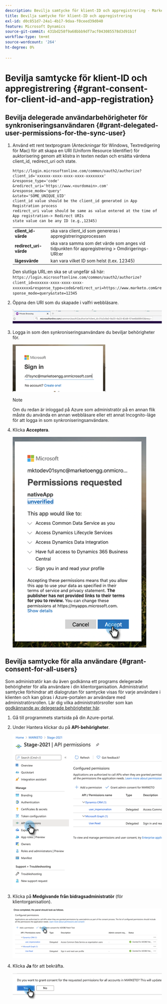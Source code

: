 ```yaml
---
description: Bevilja samtycke för klient-ID och appregistrering - Marketo Docs - produktdokumentation
title: Bevilja samtycke för klient-ID och appregistrering
exl-id: d0c851d7-24a1-4b17-9daa-f0ceed39d040
feature: Microsoft Dynamics
source-git-commit: 431bd258f9a68bbb9df7acf043085578d3d91b1f
workflow-type: tm+mt
source-wordcount: '264'
ht-degree: 0%

---
```


# Bevilja samtycke för klient-ID och appregistrering {#grant-consent-for-client-id-and-app-registration}

## Bevilja delegerade användarbehörigheter för synkroniseringsanvändaren {#grant-delegated-user-permissions-for-the-sync-user}

1. Använd ett rent textprogram (Anteckningar för Windows, Textredigering för Mac) för att skapa en URI (Uniform Resource Identifier) för auktorisering genom att klistra in texten nedan och ersätta värdena client_id, redirect_uri och state.

   ```
   https://login.microsoftonline.com/common/oauth2/authorize?
   client_id='xxxxxx-xxxx-xxxx-xxxx-xxxxxxxx'
   &response_type='code'
   &redirect_uri='https://www.<ourdomain>.com'
   &response_mode='query'
   &state='SOME_UNIQUE_UID'
   client_id value should be the client_id generated in App Registration process
   redirect_uri value should be same as value entered at the time of App registration-> Redirect URIs
   state value can be any ID (e.g.,12345)
   ```

   <table> 
    <colgroup> 
     <col> 
     <col> 
    </colgroup> 
    <tbody> 
     <tr> 
      <td><strong>client_id-värde</strong></td> 
      <td>ska vara client_id som genereras i appregistreringsprocessen</td> 
     </tr> 
     <tr> 
      <td><strong>redirect_uri-värde</strong></td> 
      <td>ska vara samma som det värde som anges vid tidpunkten för appregistrering &gt; Omdirigerings-URI:er</td> 
     </tr> 
     <tr> 
      <td><strong>lägesvärde</strong></td> 
      <td>kan vara vilket ID som helst (t.ex. 12345)</td> 
     </tr> 
    </tbody> 
   </table>

   Den slutliga URL:en ska se ut ungefär så här: `https://login.microsoftonline.com/common/oauth2/authorize?client_id=xxxxxx-xxxx-xxxx-xxxx-xxxxxxxx&response_type=code&redirect_uri=https://www.marketo.com&response_mode=query&state=12345`

1. Öppna den URI som du skapade i valfri webbläsare.

   ![](assets/grant-consent-for-client-id-app-registration-1.png)

1. Logga in som den synkroniseringsanvändare du beviljar behörigheter för.

   ![](assets/grant-consent-for-client-id-app-registration-2.png)

   >[!NOTE]
   >
   >Om du redan är inloggad på Azure som administratör på en annan flik måste du använda en annan webbläsare eller ett annat Incognito-läge för att logga in som synkroniseringsanvändare.

1. Klicka **Acceptera**.

   ![](assets/grant-consent-for-client-id-app-registration-3.png)

## Bevilja samtycke för alla användare {#grant-consent-for-all-users}

Som administratör kan du även godkänna ett programs delegerade behörigheter för alla användare i din klientorganisation. Administrativt samtycke förhindrar att dialogrutan för samtycke visas för varje användare i klienten och kan göras i Azure-portalen av användare med administratörsrollen. Lär dig vilka administratörsroller som kan [godkännande av delegerade behörigheter här](https://docs.microsoft.com/en-us/azure/active-directory/roles/permissions-reference).

1. Gå till programmets startsida på din Azure-portal.

1. Under Hantera klickar du på **API-behörigheter**.

   ![](assets/grant-consent-for-client-id-app-registration-4.png)

1. Klicka på **Medgivande från bidragsadministratör** (för klientorganisation).

   ![](assets/grant-consent-for-client-id-app-registration-5.png)

1. Klicka **Ja** för att bekräfta.

   ![](assets/grant-consent-for-client-id-app-registration-6.png)

